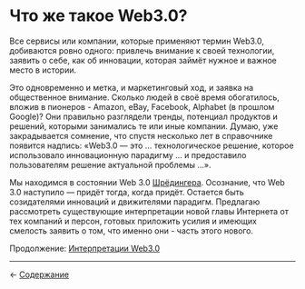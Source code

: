 # Что же такое Web3.0?

Все сервисы или компании, которые применяют термин Web3.0, добиваются ровно одного: привлечь внимание к своей технологии, заявить о себе, как об инновации, которая займёт нужное и важное место в истории.

Это одновременно и метка, и маркетинговый ход, и заявка на общественное внимание. Сколько людей в своё время обогатилось, вложив в пионеров - Amazon, eBay, Facebook, Alphabet (в прошлом Google)? Они правильно разглядели тренды, потенциал продуктов и решений, которыми занимались те или иные компании. Думаю, уже закрадывается сомнение, что спустя несколько лет в справочнике появится надпись: «Web3.0 — это … технологическое решение, которое использовало инновационную парадигму ...  и предоставило пользователям решение актуальной проблемы ...».

Мы находимся в состоянии Web 3.0 [Шрёдингера](https://ru.wikipedia.org/wiki/Кот_Шрёдингера). Осознание, что Web 3.0 наступило — придёт тогда, когда придёт. Остается быть созидателями инноваций и движителями парадигм. Предлагаю рассмотреть существующие интерпретации новой главы Интернета от тех компаний и персон, готовых приложить усилия и имеющих смелость заявить о том, что именно они - часть этого нового.

Продолжение: [Интерпретации Web3.0](ru-interpretations.md)

***

← [Содержание](README.md)